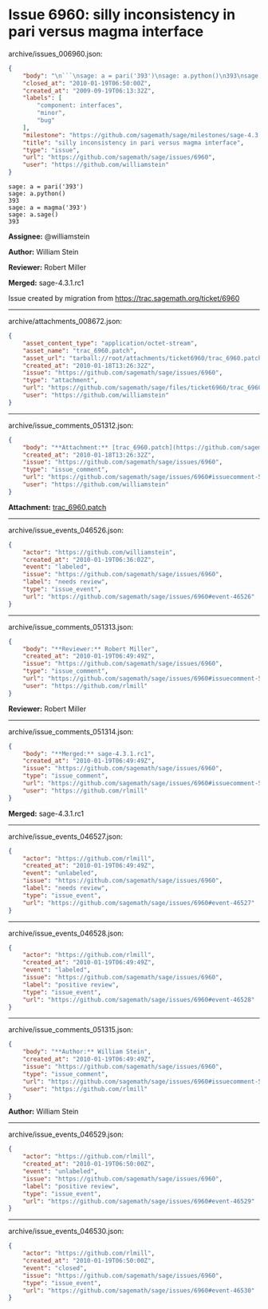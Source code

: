 # Issue 6960: silly inconsistency in pari versus magma interface

archive/issues_006960.json:
```json
{
    "body": "\n```\nsage: a = pari('393')\nsage: a.python()\n393\nsage: a = magma('393')\nsage: a.sage()\n393     \n```\n\n**Assignee:** @williamstein\n\n**Author:** William Stein\n\n**Reviewer:** Robert Miller\n\n**Merged:** sage-4.3.1.rc1\n\nIssue created by migration from https://trac.sagemath.org/ticket/6960\n\n",
    "closed_at": "2010-01-19T06:50:00Z",
    "created_at": "2009-09-19T06:13:32Z",
    "labels": [
        "component: interfaces",
        "minor",
        "bug"
    ],
    "milestone": "https://github.com/sagemath/sage/milestones/sage-4.3.1",
    "title": "silly inconsistency in pari versus magma interface",
    "type": "issue",
    "url": "https://github.com/sagemath/sage/issues/6960",
    "user": "https://github.com/williamstein"
}
```

```
sage: a = pari('393')
sage: a.python()
393
sage: a = magma('393')
sage: a.sage()
393     
```

**Assignee:** @williamstein

**Author:** William Stein

**Reviewer:** Robert Miller

**Merged:** sage-4.3.1.rc1

Issue created by migration from https://trac.sagemath.org/ticket/6960





---

archive/attachments_008672.json:
```json
{
    "asset_content_type": "application/octet-stream",
    "asset_name": "trac_6960.patch",
    "asset_url": "tarball://root/attachments/ticket6960/trac_6960.patch",
    "created_at": "2010-01-18T13:26:32Z",
    "issue": "https://github.com/sagemath/sage/issues/6960",
    "type": "attachment",
    "url": "https://github.com/sagemath/sage/files/ticket6960/trac_6960.patch",
    "user": "https://github.com/williamstein"
}
```



---

archive/issue_comments_051312.json:
```json
{
    "body": "**Attachment:** [trac_6960.patch](https://github.com/sagemath/sage/files/ticket6960/trac_6960.patch)",
    "created_at": "2010-01-18T13:26:32Z",
    "issue": "https://github.com/sagemath/sage/issues/6960",
    "type": "issue_comment",
    "url": "https://github.com/sagemath/sage/issues/6960#issuecomment-51312",
    "user": "https://github.com/williamstein"
}
```

**Attachment:** [trac_6960.patch](https://github.com/sagemath/sage/files/ticket6960/trac_6960.patch)



---

archive/issue_events_046526.json:
```json
{
    "actor": "https://github.com/williamstein",
    "created_at": "2010-01-19T06:36:02Z",
    "event": "labeled",
    "issue": "https://github.com/sagemath/sage/issues/6960",
    "label": "needs review",
    "type": "issue_event",
    "url": "https://github.com/sagemath/sage/issues/6960#event-46526"
}
```



---

archive/issue_comments_051313.json:
```json
{
    "body": "**Reviewer:** Robert Miller",
    "created_at": "2010-01-19T06:49:49Z",
    "issue": "https://github.com/sagemath/sage/issues/6960",
    "type": "issue_comment",
    "url": "https://github.com/sagemath/sage/issues/6960#issuecomment-51313",
    "user": "https://github.com/rlmill"
}
```

**Reviewer:** Robert Miller



---

archive/issue_comments_051314.json:
```json
{
    "body": "**Merged:** sage-4.3.1.rc1",
    "created_at": "2010-01-19T06:49:49Z",
    "issue": "https://github.com/sagemath/sage/issues/6960",
    "type": "issue_comment",
    "url": "https://github.com/sagemath/sage/issues/6960#issuecomment-51314",
    "user": "https://github.com/rlmill"
}
```

**Merged:** sage-4.3.1.rc1



---

archive/issue_events_046527.json:
```json
{
    "actor": "https://github.com/rlmill",
    "created_at": "2010-01-19T06:49:49Z",
    "event": "unlabeled",
    "issue": "https://github.com/sagemath/sage/issues/6960",
    "label": "needs review",
    "type": "issue_event",
    "url": "https://github.com/sagemath/sage/issues/6960#event-46527"
}
```



---

archive/issue_events_046528.json:
```json
{
    "actor": "https://github.com/rlmill",
    "created_at": "2010-01-19T06:49:49Z",
    "event": "labeled",
    "issue": "https://github.com/sagemath/sage/issues/6960",
    "label": "positive review",
    "type": "issue_event",
    "url": "https://github.com/sagemath/sage/issues/6960#event-46528"
}
```



---

archive/issue_comments_051315.json:
```json
{
    "body": "**Author:** William Stein",
    "created_at": "2010-01-19T06:49:49Z",
    "issue": "https://github.com/sagemath/sage/issues/6960",
    "type": "issue_comment",
    "url": "https://github.com/sagemath/sage/issues/6960#issuecomment-51315",
    "user": "https://github.com/rlmill"
}
```

**Author:** William Stein



---

archive/issue_events_046529.json:
```json
{
    "actor": "https://github.com/rlmill",
    "created_at": "2010-01-19T06:50:00Z",
    "event": "unlabeled",
    "issue": "https://github.com/sagemath/sage/issues/6960",
    "label": "positive review",
    "type": "issue_event",
    "url": "https://github.com/sagemath/sage/issues/6960#event-46529"
}
```



---

archive/issue_events_046530.json:
```json
{
    "actor": "https://github.com/rlmill",
    "created_at": "2010-01-19T06:50:00Z",
    "event": "closed",
    "issue": "https://github.com/sagemath/sage/issues/6960",
    "type": "issue_event",
    "url": "https://github.com/sagemath/sage/issues/6960#event-46530"
}
```
